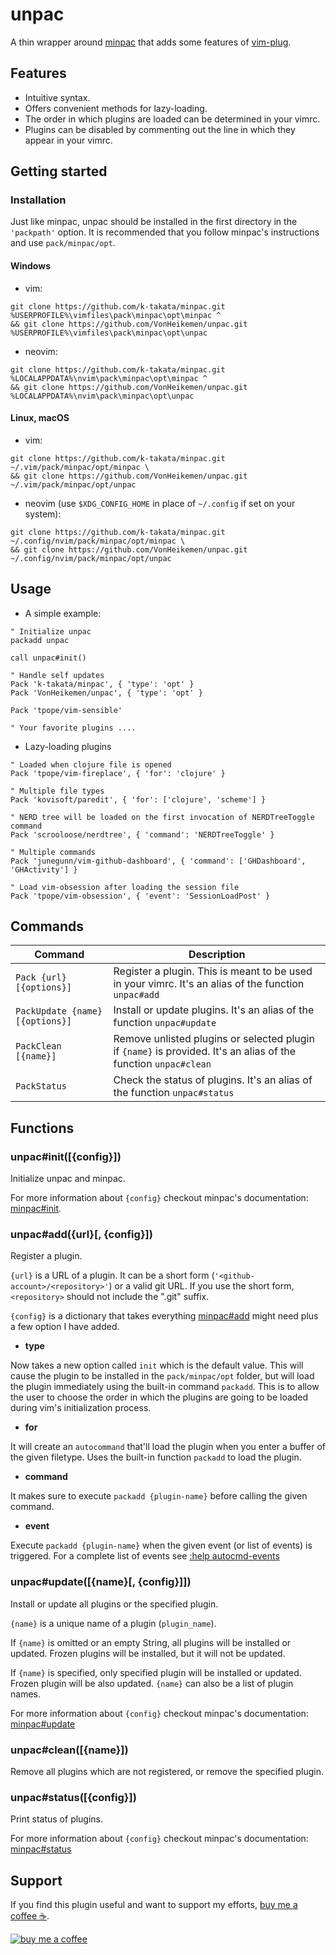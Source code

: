 # unpac

A thin wrapper around [minpac](https://github.com/k-takata/minpac) that adds some features of [vim-plug](https://github.com/junegunn/vim-plug/).

## Features

* Intuitive syntax.
* Offers convenient methods for lazy-loading.
* The order in which plugins are loaded can be determined in your vimrc.
* Plugins can be disabled by commenting out the line in which they appear in your vimrc.

## Getting started

### Installation

Just like minpac, unpac should be installed in the first directory in the `'packpath'` option. It is recommended that you follow minpac's instructions and use `pack/minpac/opt`.

#### Windows

* vim:

```
git clone https://github.com/k-takata/minpac.git %USERPROFILE%\vimfiles\pack\minpac\opt\minpac ^
&& git clone https://github.com/VonHeikemen/unpac.git %USERPROFILE%\vimfiles\pack\minpac\opt\unpac
```

* neovim:

```
git clone https://github.com/k-takata/minpac.git %LOCALAPPDATA%\nvim\pack\minpac\opt\minpac ^
&& git clone https://github.com/VonHeikemen/unpac.git %LOCALAPPDATA%\nvim\pack\minpac\opt\unpac
```

#### Linux, macOS

* vim:

```
git clone https://github.com/k-takata/minpac.git ~/.vim/pack/minpac/opt/minpac \
&& git clone https://github.com/VonHeikemen/unpac.git ~/.vim/pack/minpac/opt/unpac
```

* neovim  (use `$XDG_CONFIG_HOME` in place of `~/.config` if set on your system): 

```
git clone https://github.com/k-takata/minpac.git ~/.config/nvim/pack/minpac/opt/minpac \
&& git clone https://github.com/VonHeikemen/unpac.git ~/.config/nvim/pack/minpac/opt/unpac
```

## Usage

* A simple example:

```vim
" Initialize unpac
packadd unpac

call unpac#init()

" Handle self updates
Pack 'k-takata/minpac', { 'type': 'opt' }
Pack 'VonHeikemen/unpac', { 'type': 'opt' }

Pack 'tpope/vim-sensible'

" Your favorite plugins ....
```

* Lazy-loading plugins

```vim
" Loaded when clojure file is opened
Pack 'tpope/vim-fireplace', { 'for': 'clojure' }

" Multiple file types
Pack 'kovisoft/paredit', { 'for': ['clojure', 'scheme'] }

" NERD tree will be loaded on the first invocation of NERDTreeToggle command
Pack 'scrooloose/nerdtree', { 'command': 'NERDTreeToggle' }

" Multiple commands
Pack 'junegunn/vim-github-dashboard', { 'command': ['GHDashboard', 'GHActivity'] }

" Load vim-obsession after loading the session file
Pack 'tpope/vim-obsession', { 'event': 'SessionLoadPost' }
```

## Commands

| **Command** | **Description** |
| --- | --- |
| `Pack {url} [{options}]` | Register a plugin. This is meant to be used in your vimrc. It's an alias of the function `unpac#add` |
| `PackUpdate {name} [{options}]` | Install or update plugins. It's an alias of the function `unpac#update` |
| `PackClean [{name}]` | Remove unlisted plugins or selected plugin if `{name}` is provided. It's an alias of the function `unpac#clean`|
| `PackStatus` | Check the status of plugins. It's an alias of the function `unpac#status` |

## Functions

### unpac#init([{config}])

Initialize unpac and minpac. 

For more information about `{config}` checkout minpac's documentation: [minpac#init](https://github.com/k-takata/minpac#minpacinitconfig).

### unpac#add({url}[, {config}])

Register a plugin.

`{url}` is a URL of a plugin. It can be a short form (`'<github-account>/<repository>'`) or a valid git URL. If you use the short form, `<repository>` should not include the ".git" suffix.

`{config}` is a dictionary that takes everything [minpac#add](https://github.com/k-takata/minpac#minpacaddurl-config) might need plus a few option I have added.

* **type**

Now takes a new option called `init` which is the default value. This will cause the plugin to be installed in the `pack/minpac/opt` folder, but will load the plugin immediately using the built-in command `packadd`. This is to allow the user to choose the order in which the plugins are going to be loaded during vim's initialization process.

* **for**

It will create an `autocommand` that'll load the plugin when you enter a buffer of the given filetype. Uses the built-in function `packadd` to load the plugin.

* **command**

It makes sure to execute `packadd {plugin-name}` before calling the given command.

* **event**

Execute `packadd {plugin-name}` when the given event (or list of events) is triggered. For a complete list of events see [:help autocmd-events](https://vimhelp.org/autocmd.txt.html#autocmd-events)

### unpac#update([{name}[, {config}]])

Install or update all plugins or the specified plugin.

`{name}` is a unique name of a plugin (`plugin_name`).

If `{name}` is omitted or an empty String, all plugins will be installed or updated. Frozen plugins will be installed, but it will not be updated.

If `{name}` is specified, only specified plugin will be installed or updated. Frozen plugin will be also updated.
`{name}` can also be a list of plugin names.

For more information about `{config}` checkout minpac's documentation: [minpac#update](https://github.com/k-takata/minpac#minpacupdatename-config)

### unpac#clean([{name}])

Remove all plugins which are not registered, or remove the specified plugin.

### unpac#status([{config}])

Print status of plugins.

For more information about `{config}` checkout minpac's documentation: [minpac#status](https://github.com/k-takata/minpac#minpacstatusconfig)

## Support

If you find this plugin useful and want to support my efforts, [buy me a coffee ☕](https://www.buymeacoffee.com/vonheikemen).

[![buy me a coffee](https://res.cloudinary.com/vonheikemen/image/upload/v1618466522/buy-me-coffee_ah0uzh.png)](https://www.buymeacoffee.com/vonheikemen)

